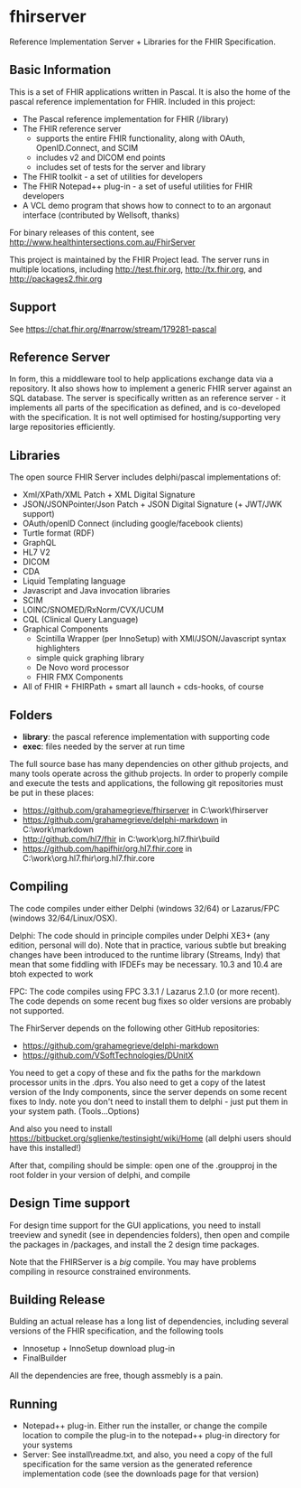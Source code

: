 fhirserver
==========

Reference Implementation Server + Libraries for the FHIR Specification. 

Basic Information
-----------------

This is a set of FHIR applications written in Pascal. It is also 
the home of the pascal reference implementation for FHIR. Included 
in this project:
* The Pascal reference implementation for FHIR (/library)
* The FHIR reference server 
  * supports the entire FHIR functionality, along with OAuth, OpenID.Connect, and SCIM
  * includes v2 and DICOM end points
  * includes set of tests for the server and library 
* The FHIR toolkit - a set of utilities for developers
* The FHIR Notepad++ plug-in - a set of useful utilities for FHIR developers 
* A VCL demo program that shows how to connect to to an argonaut interface (contributed by Wellsoft, thanks)

For binary releases of this content, see http://www.healthintersections.com.au/FhirServer

This project is maintained by the FHIR Project lead. The server runs in 
multiple locations, including http://test.fhir.org, http://tx.fhir.org, and http://packages2.fhir.org

Support
-------

See <https://chat.fhir.org/#narrow/stream/179281-pascal>

Reference Server
----------------

In form, this a middleware tool to help applications exchange data via a repository. 
It also shows how to implement a generic FHIR server against an SQL database. The server 
is specifically written as an reference server - it implements all parts of the 
specification as defined, and is co-developed with the specification. It is not 
well optimised for hosting/supporting very large repositories efficiently. 

Libraries
---------

The open source FHIR Server includes delphi/pascal implementations of:
* Xml/XPath/XML Patch + XML Digital Signature
* JSON/JSONPointer/Json Patch + JSON Digital Signature (+ JWT/JWK support)
* OAuth/openID Connect (including google/facebook clients)
* Turtle format (RDF)
* GraphQL
* HL7 V2
* DICOM
* CDA
* Liquid Templating language
* Javascript and Java invocation libraries
* SCIM
* LOINC/SNOMED/RxNorm/CVX/UCUM
* CQL (Clinical Query Language)
* Graphical Components
  * Scintilla Wrapper (per InnoSetup) with XMl/JSON/Javascript syntax highlighters
  * simple quick graphing library
  * De Novo word processor
  * FHIR FMX Components
* All of FHIR + FHIRPath + smart all launch + cds-hooks, of course

Folders
-------

* **library**: the pascal reference implementation with supporting code
* **exec**: files needed by the server at run time






The full source base has many dependencies on other github projects, and many tools 
operate across the github projects. In order to properly compile and execute the 
tests and applications, the following git repositories must be put in these places:
- https://github.com/grahamegrieve/fhirserver in C:\work\fhirserver
- https://github.com/grahamegrieve/delphi-markdown in C:\work\markdown
- http://github.com/hl7/fhir in C:\work\org.hl7.fhir\build
- https://github.com/hapifhir/org.hl7.fhir.core in C:\work\org.hl7.fhir\org.hl7.fhir.core

Compiling 
---------

The code compiles under either Delphi (windows 32/64) or Lazarus/FPC (windows 32/64/Linux/OSX).

Delphi: 
  The code should in principle compiles under Delphi XE3+ (any edition, personal will do).
  Note that in practice, various subtle but breaking changes have been introduced to the runtime
  library (Streams, Indy) that mean that some fiddling with IFDEFs may be necessary. 10.3 and 10.4 
  are btoh expected to work

FPC:
  The code compiles using FPC 3.3.1 / Lazarus 2.1.0 (or more recent). The code depends on some recent
  bug fixes so older versions are probably not supported.
  
The FhirServer depends on the following other GitHub repositories:
* https://github.com/grahamegrieve/delphi-markdown
* https://github.com/VSoftTechnologies/DUnitX

You need to get a copy of these and fix the paths for the markdown processor units in the .dprs.
You also need to get a copy of the latest version of the Indy components, since the server
depends on some recent fixes to Indy. note you don't need to install them to delphi - just put them in 
your system path. (Tools...Options)

And also you need to install https://bitbucket.org/sglienke/testinsight/wiki/Home (all delphi 
users should have this installed!)

After that, compiling should be simple: open one of the .groupproj in the root 
folder in your version of delphi, and compile

Design Time support
-------------------

For design time support for the GUI applications, you need to install treeview and 
synedit (see in dependencies folders), then open and compile the packages in /packages, 
and install the 2 design time packages.

Note that the FHIRServer is a *big* compile. You may have problems compiling in 
resource constrained environments.

Building Release
----------------

Bulding an actual release has a long list of dependencies, including 
several versions of the FHIR specification, and the following tools
* Innosetup + InnoSetup download plug-in
* FinalBuilder

All the dependencies are free, though assmebly is a pain. 

Running
-------

* Notepad++ plug-in. Either run the installer, or change the compile location to compile the plug-in to the notepad++ plug-in directory for your systems
* Server: See install\readme.txt, and also, you need a copy of the full specification for the same version as the generated reference implementation code (see the downloads page for that version) 

